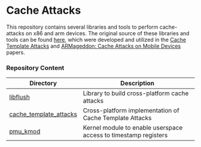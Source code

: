 # Cache Attacks

This repository contains several libraries and tools to perform cache-attacks on
x86 and arm devices. The original source of these libraries and tools can be found [here](https://github.com/IAIK/armageddon), which were developed and utilized in the [Cache Template Attacks](https://www.usenix.org/system/files/conference/usenixsecurity15/sec15-paper-gruss.pdf) and [ARMageddon: Cache Attacks on Mobile Devices](https://www.usenix.org/conference/usenixsecurity16/technical-sessions/presentation/lipp) papers.

<!--
The published code has been used to perform the most
powerful cross-core cache attacks [Prime+Probe](https://eprint.iacr.org/2005/271.pdf), [Flush+Reload](https://eprint.iacr.org/2013/448.pdf), [Evict+Reload](https://www.usenix.org/system/files/conference/usenixsecurity15/sec15-paper-gruss.pdf), [Flush+Flush](http://arxiv.org/abs/1511.04594) on non-rooted ARM-based devices without any privileges.

We have developed this libraries and tools in the [ARMageddon: Cache Attacks on Mobile Devices](https://www.usenix.org/conference/usenixsecurity16/technical-sessions/presentation/lipp) paper and used it to build covert-channels that outperform state-of-the-art covert channels on Android by several orders of magnitude. We utilized it to implement [cache template attacks](https://www.usenix.org/system/files/conference/usenixsecurity15/sec15-paper-gruss.pdf) that monitor tap and swipe events as well as keystrokes, and even derive the words entered on the touchscreen. Moreover, we used it to attack cryptographic primitives in Java and to monitor cache activity in the ARM TrustZone from the normal world.

The [ARMageddon: Cache Attacks on Mobile Devices](https://www.usenix.org/conference/usenixsecurity16/technical-sessions/presentation/lipp) paper by Lipp, Gruss, Spreitzer, Maurice and Mangard has be published at the Usenix Security Symposium 2016 and presented at [Black Hat Europe 2016](https://www.blackhat.com/eu-16/briefings/schedule/index.html#armageddon-how-your-smartphone-cpu-breaks-software-level-security-and-privacy-4887).
-->

### Repository Content

| Directory  | Description |
| -------- | ------------- |
| [libflush](libflush) | Library to build cross-platform cache attacks |
| [cache\_template\_attacks](cache_template_attacks) | Cross-platform implementation of Cache Template Attacks |
| [pmu\_kmod](pmu_kmod) | Kernel module to enable userspace access to timestamp registers |
<!--
| [Eviction Strategy Evaluator](eviction_strategy_evaluator) | Find eviction strategy for your device |
| [Input Simulator](input_simulator) | Simple tool to simulate touch events |
-->

<!--
## References

* [1] [ARMageddon: Cache Attacks on Mobile Devices - Lipp, Gruss, Spreitzer, Maurice, Mangard](https://www.usenix.org/conference/usenixsecurity16/technical-sessions/presentation/lipp)
* [2] [ARMageddon: How Your Smartphone CPU Breaks Software-Level Security and Privacy (Black Hat Europe 2016) - Lipp, Maurice](https://www.blackhat.com/eu-16/briefings/schedule/index.html#armageddon-how-your-smartphone-cpu-breaks-software-level-security-and-privacy-4887)
-->